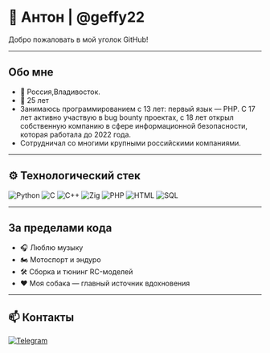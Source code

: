 # 🌌 Антон | @geffy22  

Добро пожаловать в мой уголок GitHub!  

---

##  Обо мне  
- 📍 Россия,Владивосток.
- 🎂 25 лет  
- Занимаюсь программированием с 13 лет: первый язык — PHP. С 17 лет активно участвую в bug bounty проектах, с 18 лет открыл собственную компанию в сфере информационной безопасности, которая работала до 2022 года.
- Сотрудничал со многими крупными российскими компаниями.


---

## ⚙️ Технологический стек  

![Python](https://img.shields.io/badge/-Python-3776AB?logo=python&logoColor=white&style=for-the-badge)
![C](https://img.shields.io/badge/-C-00599C?logo=c&logoColor=white&style=for-the-badge)
![C++](https://img.shields.io/badge/-C++-00599C?logo=cplusplus&logoColor=white&style=for-the-badge)
![Zig](https://img.shields.io/badge/-Zig-F7A41D?logo=zig&logoColor=white&style=for-the-badge)
![PHP](https://img.shields.io/badge/-PHP-777BB4?logo=php&logoColor=white&style=for-the-badge)
![HTML](https://img.shields.io/badge/-HTML5-E34F26?logo=html5&logoColor=white&style=for-the-badge)
![SQL](https://img.shields.io/badge/-SQL-003B57?logo=mysql&logoColor=white&style=for-the-badge)

---

##  За пределами кода  
- 🎧 Люблю музыку
- 🏍 Мотоспорт и эндуро  
- 🛠 Сборка и тюнинг RC-моделей  
- ❤️ Моя собака — главный источник вдохновения  

---

## 📫 Контакты  

[![Telegram](https://img.shields.io/badge/Telegram-26A5E4?logo=telegram&logoColor=white&style=for-the-badge)](https://t.me/@wthict)


